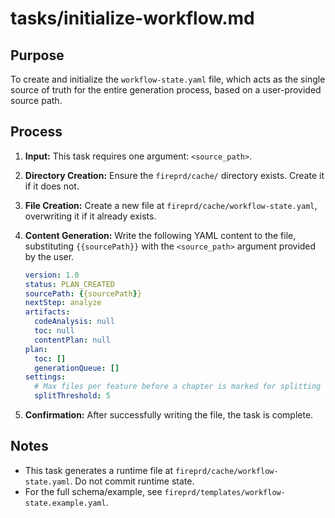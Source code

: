 # tasks/initialize-workflow.md

## Purpose
To create and initialize the `workflow-state.yaml` file, which acts as the single source of truth for the entire generation process, based on a user-provided source path.

## Process
1.  **Input:** This task requires one argument: `<source_path>`.
2.  **Directory Creation:** Ensure the `fireprd/cache/` directory exists. Create it if it does not.
3.  **File Creation:** Create a new file at `fireprd/cache/workflow-state.yaml`, overwriting it if it already exists.
4.  **Content Generation:** Write the following YAML content to the file, substituting `{{sourcePath}}` with the `<source_path>` argument provided by the user.

    ```yaml
    version: 1.0
    status: PLAN_CREATED
    sourcePath: {{sourcePath}}
    nextStep: analyze
    artifacts:
      codeAnalysis: null
      toc: null
      contentPlan: null
    plan:
      toc: []
      generationQueue: []
    settings:
      # Max files per feature before a chapter is marked for splitting in finalize-plan
      splitThreshold: 5
    ```
5.  **Confirmation:** After successfully writing the file, the task is complete.

## Notes
- This task generates a runtime file at `fireprd/cache/workflow-state.yaml`. Do not commit runtime state.
- For the full schema/example, see `fireprd/templates/workflow-state.example.yaml`.
